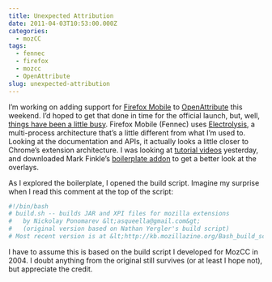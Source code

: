 ```yaml
---
title: Unexpected Attribution
date: 2011-04-03T10:53:00.000Z
categories:
  - mozCC
tags:
  - fennec
  - firefox
  - mozcc
  - OpenAttribute
slug: unexpected-attribution
---
```

I’m working on adding support for [Firefox Mobile][1] to [OpenAttribute][2] this
weekend. I’d hoped to get that done in time for the official launch, but, well,
[things have been a little busy][3]. Firefox Mobile (Fennec) uses
[Electrolysis][4], a multi-process architecture that’s a little different from
what I’m used to. Looking at the documentation and APIs, it actually looks a
little closer to Chrome’s extension architecture. I was looking at [tutorial
videos][5] yesterday, and downloaded Mark Finkle’s [boilerplate addon][6] to get
a better look at the overlays.

As I explored the boilerplate, I opened the build script. Imagine my surprise when I read this comment at the top of the script:

```bash
#!/bin/bash
# build.sh -- builds JAR and XPI files for mozilla extensions
#   by Nickolay Ponomarev &lt;asqueella@gmail.com&gt;
#   (original version based on Nathan Yergler's build script)
# Most recent version is at &lt;http://kb.mozillazine.org/Bash_build_script&gt;``
```

I have to assume this is based on the build script I developed for MozCC in
2004. I doubt anything from the original still survives (or at least I hope
not), but appreciate the credit.



 [1]: https://www.mozilla.com/en-US/mobile/
 [2]: http://openattribute.com/
 [3]: https://identi.ca/notice/68556261
 [4]: https://wiki.mozilla.org/Mobile/Fennec/Extensions/Electrolysis
 [5]: https://people.mozilla.com/~mfinkle/tutorials/
 [6]: https://people.mozilla.com/~mfinkle/tutorials/blank-addon.zip
